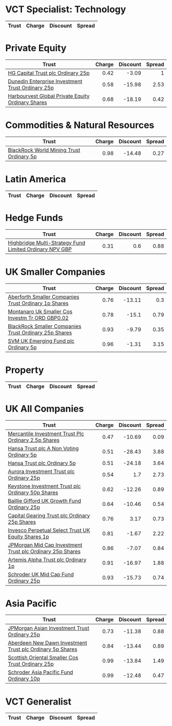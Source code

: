 # VCT Specialist: Technology
| Trust | Charge | Discount | Spread |
| ----- | ------:| --------:| ------:|
# Private Equity
| Trust | Charge | Discount | Spread |
| ----- | ------:| --------:| ------:|
|[HG Capital Trust plc Ordinary 25p](https://www.hl.co.uk/shares/shares-search-results/0392105 "Link")|0.42|-3.09|1|
|[Dunedin Enterprise Investment Trust Ordinary 25p](https://www.hl.co.uk/shares/shares-search-results/0577656 "Link")|0.58|-15.98|2.53|
|[Harbourvest Global Private Equity Ordinary Shares](https://www.hl.co.uk/shares/shares-search-results/BR30MJ8 "Link")|0.68|-18.19|0.42|
# Commodities & Natural Resources
| Trust | Charge | Discount | Spread |
| ----- | ------:| --------:| ------:|
|[BlackRock World Mining Trust Ordinary 5p](https://www.hl.co.uk/shares/shares-search-results/0577485 "Link")|0.98|-14.48|0.27|
# Latin America
| Trust | Charge | Discount | Spread |
| ----- | ------:| --------:| ------:|
# Hedge Funds
| Trust | Charge | Discount | Spread |
| ----- | ------:| --------:| ------:|
|[Highbridge Multi-Strategy Fund Limited Ordinary NPV GBP](https://www.hl.co.uk/shares/shares-search-results/B13YVW4 "Link")|0.31|0.6|0.88|
# UK Smaller Companies
| Trust | Charge | Discount | Spread |
| ----- | ------:| --------:| ------:|
|[Aberforth Smaller Companies Trust Ordinary 1p Shares](https://www.hl.co.uk/shares/shares-search-results/0006655 "Link")|0.76|-13.11|0.3|
|[Montanaro Uk Smaller Cos Investm Tr ORD GBP0.02](https://www.hl.co.uk/shares/shares-search-results/BZ1H9L8 "Link")|0.78|-15.1|0.79|
|[BlackRock Smaller Companies Trust Ordinary 25p Shares](https://www.hl.co.uk/shares/shares-search-results/0643610 "Link")|0.93|-9.79|0.35|
|[SVM UK Emerging Fund plc Ordinary 5p](https://www.hl.co.uk/shares/shares-search-results/0068417 "Link")|0.96|-1.31|3.15|
# Property
| Trust | Charge | Discount | Spread |
| ----- | ------:| --------:| ------:|
# UK All Companies
| Trust | Charge | Discount | Spread |
| ----- | ------:| --------:| ------:|
|[Mercantile Investment Trust Plc Ordinary 2.5p Shares](https://www.hl.co.uk/shares/shares-search-results/BF4JDH5 "Link")|0.47|-10.69|0.09|
|[Hansa Trust plc A Non Voting Ordinary 5p](https://www.hl.co.uk/shares/shares-search-results/0787983 "Link")|0.51|-28.43|3.88|
|[Hansa Trust plc Ordinary 5p](https://www.hl.co.uk/shares/shares-search-results/0787972 "Link")|0.51|-24.18|3.64|
|[Aurora Investment Trust plc Ordinary 25p](https://www.hl.co.uk/shares/shares-search-results/0063326 "Link")|0.54|1.7|2.73|
|[Keystone Investment Trust plc Ordinary 50p Shares](https://www.hl.co.uk/shares/shares-search-results/0491206 "Link")|0.62|-12.26|0.89|
|[Baillie Gifford UK Growth Fund Ordinary 25p](https://www.hl.co.uk/shares/shares-search-results/0791348 "Link")|0.64|-10.46|0.54|
|[Capital Gearing Trust plc Ordinary 25p Shares](https://www.hl.co.uk/shares/shares-search-results/0173861 "Link")|0.76|3.17|0.73|
|[Invesco Perpetual Select Trust UK Equity Shares 1p](https://www.hl.co.uk/shares/shares-search-results/B1DPVL6 "Link")|0.81|-1.67|2.22|
|[JPMorgan Mid Cap Investment Trust plc Ordinary 25p Shares](https://www.hl.co.uk/shares/shares-search-results/0235761 "Link")|0.86|-7.07|0.84|
|[Artemis Alpha Trust plc Ordinary 1p](https://www.hl.co.uk/shares/shares-search-results/0435594 "Link")|0.91|-16.97|1.88|
|[Schroder UK Mid Cap Fund Ordinary 25p](https://www.hl.co.uk/shares/shares-search-results/0610841 "Link")|0.93|-15.73|0.74|
# Asia Pacific
| Trust | Charge | Discount | Spread |
| ----- | ------:| --------:| ------:|
|[JPMorgan Asian Investment Trust Ordinary 25p](https://www.hl.co.uk/shares/shares-search-results/0132077 "Link")|0.73|-11.38|0.88|
|[Aberdeen New Dawn Investment Trust plc Ordinary 5p Shares](https://www.hl.co.uk/shares/shares-search-results/BBM56V2 "Link")|0.84|-13.44|0.89|
|[Scottish Oriental Smaller Cos Trust Ordinary 25p](https://www.hl.co.uk/shares/shares-search-results/0783613 "Link")|0.99|-13.84|1.49|
|[Schroder Asia Pacific Fund Ordinary 10p](https://www.hl.co.uk/shares/shares-search-results/0791887 "Link")|0.99|-12.48|0.47|
# VCT Generalist
| Trust | Charge | Discount | Spread |
| ----- | ------:| --------:| ------:|
